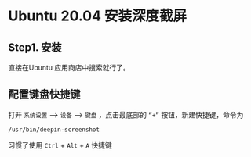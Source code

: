 # Ubuntu 20.04 安装深度截屏

## Step1. 安装

直接在Ubuntu 应用商店中搜索就行了。

## 配置键盘快捷键

打开 `系统设置` ——> `设备` ——> `键盘` ，点击最底部的 `“+”` 按钮，新建快捷键，命令为

 `/usr/bin/deepin-screenshot`

习惯了使用 `Ctrl` + `Alt` + `A` 快捷键
